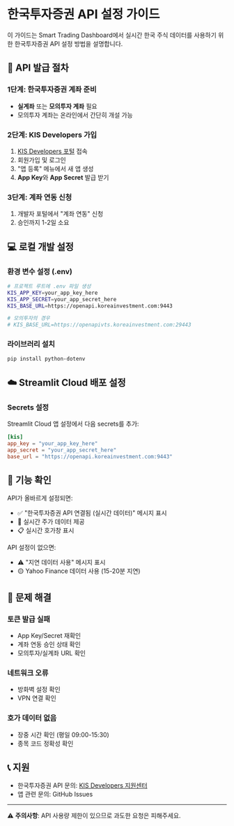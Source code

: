 # 한국투자증권 API 설정 가이드

이 가이드는 Smart Trading Dashboard에서 실시간 한국 주식 데이터를 사용하기 위한 한국투자증권 API 설정 방법을 설명합니다.

## 🔑 API 발급 절차

### 1단계: 한국투자증권 계좌 준비
- **실계좌** 또는 **모의투자 계좌** 필요
- 모의투자 계좌는 온라인에서 간단히 개설 가능

### 2단계: KIS Developers 가입
1. [KIS Developers 포털](https://apiportal.koreainvestment.com) 접속
2. 회원가입 및 로그인
3. "앱 등록" 메뉴에서 새 앱 생성
4. **App Key**와 **App Secret** 발급 받기

### 3단계: 계좌 연동 신청
1. 개발자 포털에서 "계좌 연동" 신청
2. 승인까지 1-2일 소요

## 💻 로컬 개발 설정

### 환경 변수 설정 (.env)
```bash
# 프로젝트 루트에 .env 파일 생성
KIS_APP_KEY=your_app_key_here
KIS_APP_SECRET=your_app_secret_here
KIS_BASE_URL=https://openapi.koreainvestment.com:9443

# 모의투자의 경우
# KIS_BASE_URL=https://openapivts.koreainvestment.com:29443
```

### 라이브러리 설치
```bash
pip install python-dotenv
```

## ☁️ Streamlit Cloud 배포 설정

### Secrets 설정
Streamlit Cloud 앱 설정에서 다음 secrets를 추가:

```toml
[kis]
app_key = "your_app_key_here"
app_secret = "your_app_secret_here"
base_url = "https://openapi.koreainvestment.com:9443"
```

## 🚀 기능 확인

API가 올바르게 설정되면:
- ✅ "한국투자증권 API 연결됨 (실시간 데이터)" 메시지 표시
- 🔴 실시간 주가 데이터 제공
- 📋 실시간 호가창 표시

API 설정이 없으면:
- ⚠️ "지연 데이터 사용" 메시지 표시
- 🟡 Yahoo Finance 데이터 사용 (15-20분 지연)

## 🔧 문제 해결

### 토큰 발급 실패
- App Key/Secret 재확인
- 계좌 연동 승인 상태 확인
- 모의투자/실계좌 URL 확인

### 네트워크 오류
- 방화벽 설정 확인
- VPN 연결 확인

### 호가 데이터 없음
- 장중 시간 확인 (평일 09:00-15:30)
- 종목 코드 정확성 확인

## 📞 지원

- 한국투자증권 API 문의: [KIS Developers 지원센터](https://apiportal.koreainvestment.com)
- 앱 관련 문의: GitHub Issues

---

⚠️ **주의사항**: API 사용량 제한이 있으므로 과도한 요청은 피해주세요.